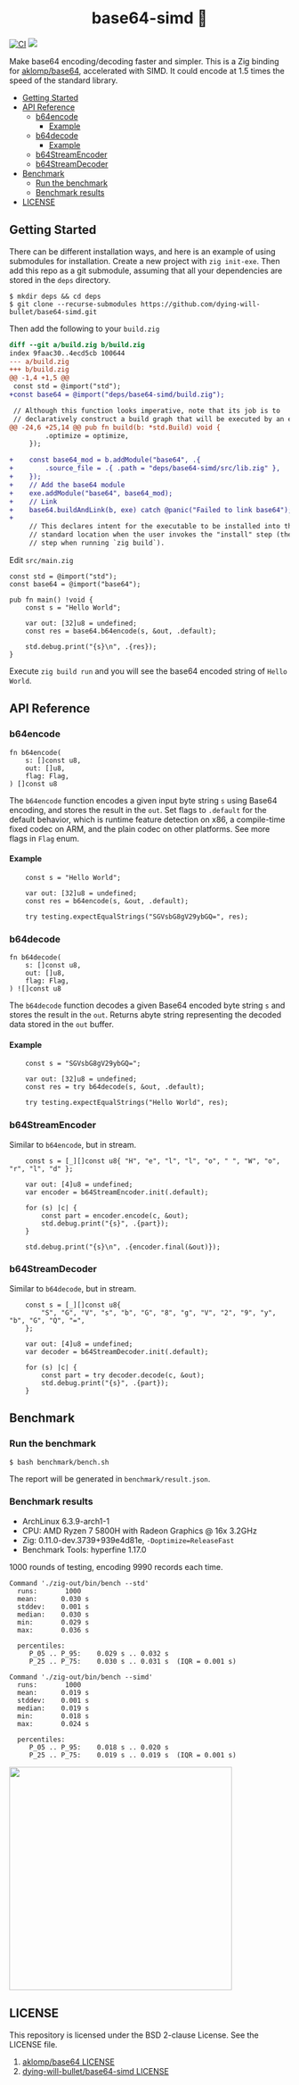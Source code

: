 <h1 align="center"> base64-simd 🚀 </h1>

[![CI](https://github.com/dying-will-bullet/base64-simd/actions/workflows/ci.yaml/badge.svg)](https://github.com/dying-will-bullet/base64-simd/actions/workflows/ci.yaml)
![](https://img.shields.io/badge/language-zig-%23ec915c)

Make base64 encoding/decoding faster and simpler.
This is a Zig binding for [aklomp/base64](https://github.com/aklomp/base64),
accelerated with SIMD. It could encode at 1.5 times the speed of the standard library.

- [Getting Started](#getting-started)
- [API Reference](#api-reference)
  - [b64encode](#b64encode)
    - [Example](#example)
  - [b64decode](#b64decode)
    - [Example](#example-1)
  - [b64StreamEncoder](#b64streamencoder)
  - [b64StreamDecoder](#b64streamdecoder)
- [Benchmark](#benchmark)
  - [Run the benchmark](#run-the-benchmark)
  - [Benchmark results](#benchmark-results)
- [LICENSE](#license)

## Getting Started

There can be different installation ways, and here is an example of using submodules for installation.
Create a new project with `zig init-exe`. Then add this repo as a git submodule,
assuming that all your dependencies are stored in the `deps` directory.

```
$ mkdir deps && cd deps
$ git clone --recurse-submodules https://github.com/dying-will-bullet/base64-simd.git
```

Then add the following to your `build.zig`

```diff
diff --git a/build.zig b/build.zig
index 9faac30..4ecd5cb 100644
--- a/build.zig
+++ b/build.zig
@@ -1,4 +1,5 @@
 const std = @import("std");
+const base64 = @import("deps/base64-simd/build.zig");

 // Although this function looks imperative, note that its job is to
 // declaratively construct a build graph that will be executed by an external
@@ -24,6 +25,14 @@ pub fn build(b: *std.Build) void {
         .optimize = optimize,
     });

+    const base64_mod = b.addModule("base64", .{
+        .source_file = .{ .path = "deps/base64-simd/src/lib.zig" },
+    });
+    // Add the base64 module
+    exe.addModule("base64", base64_mod);
+    // Link
+    base64.buildAndLink(b, exe) catch @panic("Failed to link base64");
+
     // This declares intent for the executable to be installed into the
     // standard location when the user invokes the "install" step (the default
     // step when running `zig build`).
```

Edit `src/main.zig`

```zig
const std = @import("std");
const base64 = @import("base64");

pub fn main() !void {
    const s = "Hello World";

    var out: [32]u8 = undefined;
    const res = base64.b64encode(s, &out, .default);

    std.debug.print("{s}\n", .{res});
}
```

Execute `zig build run` and you will see the base64 encoded string of `Hello World`.

## API Reference

### b64encode

```zig
fn b64encode(
    s: []const u8,
    out: []u8,
    flag: Flag,
) []const u8
```

The `b64encode` function encodes a given input byte string `s` using Base64 encoding,
and stores the result in the `out`.
Set flags to `.default` for the default behavior, which is runtime feature detection on x86,
a compile-time fixed codec on ARM, and the plain codec on other platforms.
See more flags in `Flag` enum.

#### Example

```zig
    const s = "Hello World";

    var out: [32]u8 = undefined;
    const res = b64encode(s, &out, .default);

    try testing.expectEqualStrings("SGVsbG8gV29ybGQ=", res);
```

### b64decode

```zig
fn b64decode(
    s: []const u8,
    out: []u8,
    flag: Flag,
) ![]const u8
```

The `b64decode` function decodes a given Base64 encoded byte string `s`
and stores the result in the `out`. Returns abyte string representing the decoded data stored in the `out` buffer.

#### Example

```zig
    const s = "SGVsbG8gV29ybGQ=";

    var out: [32]u8 = undefined;
    const res = try b64decode(s, &out, .default);

    try testing.expectEqualStrings("Hello World", res);
```

### b64StreamEncoder

Similar to `b64encode`, but in stream.

```zig
    const s = [_][]const u8{ "H", "e", "l", "l", "o", " ", "W", "o", "r", "l", "d" };

    var out: [4]u8 = undefined;
    var encoder = b64StreamEncoder.init(.default);

    for (s) |c| {
        const part = encoder.encode(c, &out);
        std.debug.print("{s}", .{part});
    }

    std.debug.print("{s}\n", .{encoder.final(&out)});
```

### b64StreamDecoder

Similar to `b64decode`, but in stream.

```zig
    const s = [_][]const u8{
        "S", "G", "V", "s", "b", "G", "8", "g", "V", "2", "9", "y", "b", "G", "Q", "=",
    };

    var out: [4]u8 = undefined;
    var decoder = b64StreamDecoder.init(.default);

    for (s) |c| {
        const part = try decoder.decode(c, &out);
        std.debug.print("{s}", .{part});
    }
```

## Benchmark

### Run the benchmark

```
$ bash benchmark/bench.sh
```

The report will be generated in `benchmark/result.json`.

### Benchmark results

- ArchLinux 6.3.9-arch1-1
- CPU: AMD Ryzen 7 5800H with Radeon Graphics @ 16x 3.2GHz
- Zig: 0.11.0-dev.3739+939e4d81e, `-Doptimize=ReleaseFast`
- Benchmark Tools: hyperfine 1.17.0

1000 rounds of testing, encoding 9990 records each time.

```
Command './zig-out/bin/bench --std'
  runs:       1000
  mean:      0.030 s
  stddev:    0.001 s
  median:    0.030 s
  min:       0.029 s
  max:       0.036 s

  percentiles:
     P_05 .. P_95:    0.029 s .. 0.032 s
     P_25 .. P_75:    0.030 s .. 0.031 s  (IQR = 0.001 s)

Command './zig-out/bin/bench --simd'
  runs:       1000
  mean:      0.019 s
  stddev:    0.001 s
  median:    0.019 s
  min:       0.018 s
  max:       0.024 s

  percentiles:
     P_05 .. P_95:    0.018 s .. 0.020 s
     P_25 .. P_75:    0.019 s .. 0.019 s  (IQR = 0.001 s)
```

<img width="400" height="400" src="https://github.com/dying-will-bullet/base64-simd/assets/9482395/72a93668-afdb-48b3-b33b-b7b30aed4659">

## LICENSE

This repository is licensed under the BSD 2-clause License. See the LICENSE file.

1. [aklomp/base64 LICENSE](https://github.com/dying-will-bullet/base64-simd/blob/master/LICENSE)
2. [dying-will-bullet/base64-simd LICENSE](https://github.com/aklomp/base64/blob/master/LICENSE)
